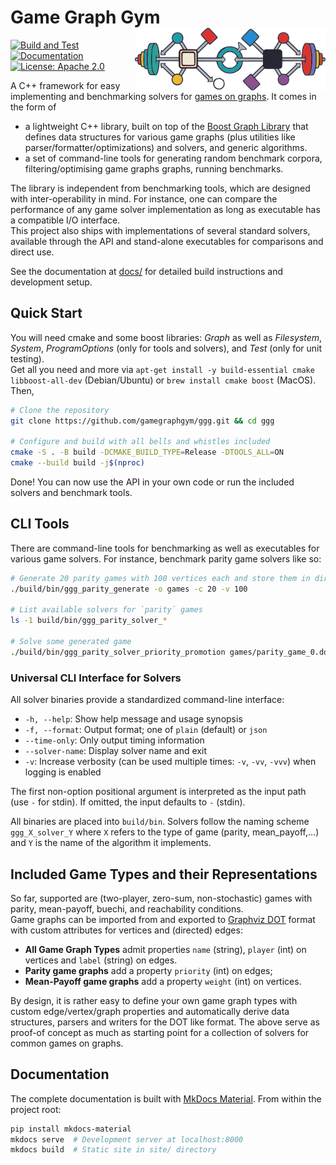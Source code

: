 # Game Graph Gym <img src="https://github.com/gamegraphgym/ggg/raw/main/.github/logo.png" align="right" height="100" alt="logo"/>

[![Build and Test](https://github.com/gamegraphgym/ggg/actions/workflows/ci.yml/badge.svg)](https://github.com/gamegraphgym/ggg/actions/workflows/ci.yml)
[![Documentation](https://github.com/gamegraphgym/ggg/actions/workflows/docs.yml/badge.svg)](https://github.com/gamegraphgym/ggg/actions/workflows/docs.yml)
[![License: Apache 2.0](https://img.shields.io/badge/License-Apache%202.0-blue.svg)](https://opensource.org/licenses/Apache-2.0)

A C++ framework for easy implementing and benchmarking solvers for [games on graphs][GOG-book].
It comes in the form of

- a lightweight C++ library, built on top of the [Boost Graph Library][BGL] that defines data structures for various game graphs (plus utilities like parser/formatter/optimizations) and solvers, and generic algorithms.
- a set of command-line tools for generating random benchmark corpora, filtering/optimising game graphs graphs, running benchmarks.

The library is independent from benchmarking tools, which are designed with inter-operability in mind. For instance, one can compare the performance of any game solver implementation as long as executable has a compatible I/O interface.  
This project also ships with implementations of several standard solvers, available through the API and stand-alone executables for comparisons and direct use.

See the documentation at [docs/](docs/) for detailed build instructions and development setup.

## Quick Start

You will need cmake and some boost libraries:
*Graph* as well as *Filesystem*, *System*, *ProgramOptions* (only for tools and solvers), and *Test* (only for unit testing).  
Get all you need and more via
`apt-get install -y build-essential cmake libboost-all-dev` (Debian/Ubuntu) or `brew install cmake boost` (MacOS). Then,

```bash
# Clone the repository
git clone https://github.com/gamegraphgym/ggg.git && cd ggg

# Configure and build with all bells and whistles included
cmake -S . -B build -DCMAKE_BUILD_TYPE=Release -DTOOLS_ALL=ON
cmake --build build -j$(nproc)
```

Done! You can now use the API in your own code or run the included solvers and benchmark tools.

## CLI Tools

There are command-line tools for benchmarking as well as executables for various game solvers.
For instance, benchmark parity game solvers like so:

```bash
# Generate 20 parity games with 100 vertices each and store them in directory `./games/`
./build/bin/ggg_parity_generate -o games -c 20 -v 100

# List available solvers for `parity` games
ls -1 build/bin/ggg_parity_solver_*

# Solve some generated game
./build/bin/ggg_parity_solver_priority_promotion games/parity_game_0.dot
```

### Universal CLI Interface for Solvers

All solver binaries provide a standardized command-line interface:

- `-h, --help`: Show help message and usage synopsis
- `-f, --format`: Output format; one of `plain` (default) or `json`
- `--time-only`: Only output timing information
- `--solver-name`: Display solver name and exit
- `-v`: Increase verbosity (can be used multiple times: `-v`, `-vv`, `-vvv`) when logging is enabled

The first non-option positional argument is interpreted as the input path (use `-` for stdin). If omitted, the input defaults to `-` (stdin).

All binaries are placed into `build/bin`.
Solvers follow the naming scheme `ggg_X_solver_Y` where `X` refers to the type of game (parity, mean_payoff,...) and `Y` is the name of the algorithm it implements.

## Included Game Types and their Representations

So far, supported are (two-player, zero-sum, non-stochastic) games with parity, mean-payoff, buechi, and  reachability conditions.  
Game graphs can be imported from and exported to [Graphviz DOT](https://graphviz.org/doc/info/lang.html) format with custom attributes for vertices and (directed) edges:

- **All Game Graph Types** admit properties `name` (string), `player` (int) on vertices and `label` (string) on edges.
- **Parity game graphs** add a property `priority` (int) on edges;
- **Mean-Payoff game graphs** add a property `weight` (int) on vertices.

By design, it is rather easy to define your own game graph types with custom edge/vertex/graph properties and automatically derive data structures, parsers and writers for the DOT like format.
The above serve as proof-of concept as much as starting point for a collection of solvers for common games on graphs.

## Documentation

The complete documentation is built with [MkDocs Material](https://squidfunk.github.io/mkdocs-material/). From within the project root:

```bash
pip install mkdocs-material
mkdocs serve  # Development server at localhost:8000
mkdocs build  # Static site in site/ directory
```

[GOG-book]: https://arxiv.org/abs/2305.10546
[BGL]: https://www.boost.org/doc/libs/release/libs/graph/
